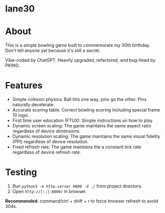 # lane30

# About
This is a simple bowling game built to commemorate my 30th birthday. Don't tell anyone yet because it's still a secret.

Vibe-coded by ChatGPT. Heavily upgraded, refactored, and bug-fixed by PKING.

# Features
- Simple collision physics: Ball hits one way, pins go the other. Pins naturally decelerate.
- Accurate scoring table: Correct bowling scoring including special frame 10 logic.
- First time user education (FTUX): Simple instructions on how to play.
- Dynamic screen scaling: The game maintains the same aspect ratio regardless of device dimensions.
- Dynamic resolution scaling: The game maintains the same visual fidelity (PPI) regardless of device resolution.
- Fixed refresh rate: The game maintains the a constant tick rate regardless of device refresh rate.

# Testing

1. Run `python3 -m http.server 8000 -d ./` from project directory.
2. Open `http://[::]:8000/` in browser.

**Recommended:** command/ctrl + shift + r to force browser refresh to avoid 304s.